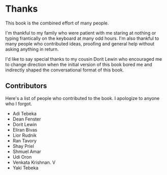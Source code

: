 # Thanks

This book is the combined effort of many people.

I'm thankful to my family who were patient with me staring at nothing or typing
frantically on the keyboard at many odd hours. I'm also thankful to many people
who contributed ideas, proofing and general help without asking anything in
return.

I'd like to say special thanks to my cousin Dorit Lewin who encouraged me to
change direction when the initial version of this book bored me and indirectly
shaped the conversational format of this book.

## Contributors

Here's a list of people who contributed to the book. I apologize to anyone who
I forgot.

* Adi Tebeka
* Dean Fenster
* Dorit Lewin
* Eliran Bivas
* Lior Rudnik
* Ran Tavory
* Shay Priel
* Shmuel Amar
* Udi Oron
* Venkata Krishnan. V
* Yaki Tebeka
